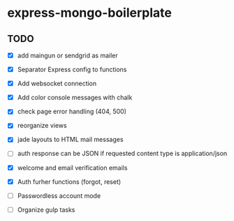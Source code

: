 # express-mongo-boilerplate #

## TODO ##
* [x] add maingun or sendgrid as mailer
* [x] Separator Express config to functions 
* [x] Add websocket connection
* [x] Add color console messages with chalk
* [x] check page error handling (404, 500)
* [x] reorganize views
* [x] jade layouts to HTML mail messages

* [ ] auth response can be JSON if requested content type is application/json
* [x] welcome and email verification emails
* [x] Auth furher functions (forgot, reset)
* [ ] Passwordless account mode

* [ ] Organize gulp tasks
